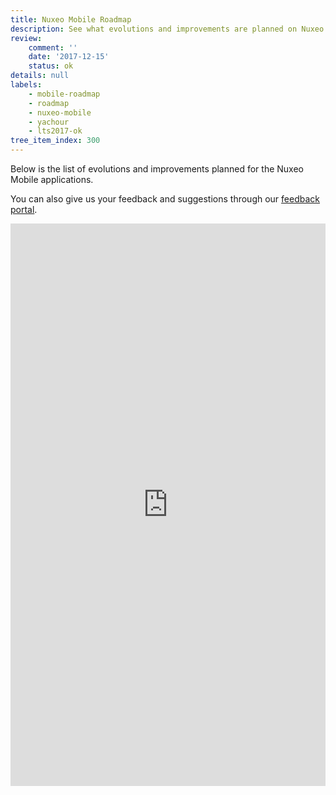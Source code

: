 ```yaml
---
title: Nuxeo Mobile Roadmap
description: See what evolutions and improvements are planned on Nuxeo Mobile
review:
    comment: ''
    date: '2017-12-15'
    status: ok
details: null
labels:
    - mobile-roadmap
    - roadmap
    - nuxeo-mobile
    - yachour
    - lts2017-ok
tree_item_index: 300
---
```


Below is the list of evolutions and improvements planned for the Nuxeo Mobile applications.

You can also give us your feedback and suggestions through our [feedback portal](https://portal.prodpad.com/eecfd20c-c892-11e7-8ae7-0288f735e5b9).

<iframe src="https://ext.prodpad.com/ext/roadmap/5136621672bb96a4b1d09f8bd29c2759a24bbb9a" height="900" width="100%" frameborder="0"></iframe>
